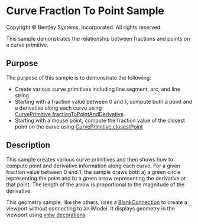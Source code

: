 # Curve Fraction To Point Sample

Copyright © Bentley Systems, Incorporated. All rights reserved.

This sample demonstrates the relationship between fractions and points on a curve primitive.

## Purpose

The purpose of this sample is to demonstrate the following:

* Create various curve primitives including line segment, arc, and line string.
* Starting with a fraction value between 0 and 1, compute both a point and a derivative along each curve using [CurvePrimitive.fractionToPointAndDerivative](https://www.itwinjs.org/reference/core-geometry/curve/curveprimitive/fractiontopointandderivative/).
* Starting with a mouse point, compute the fraction value of the closest point on the curve using [CurvePrimitive.closestPoint](https://www.itwinjs.org/reference/core-geometry/curve/curveprimitive/closestpoint/)

## Description

This sample creates various curve primitives and then shows how to compute point and derivative information along each curve.  For a given fraction value between 0 and 1, the sample draws both a) a green circle representing the point and b) a green arrow representing the derivative at that point.  The length of the arrow is proportional to the magnitude of the derivative.

This geometry sample, like the others, uses a [BlankConnection](https://www.imodeljs.org/learning/frontend/blankconnection/) to create a viewport without connecting to an iModel.  It displays geometry in the viewport using [view decorations](https://www.imodeljs.org/learning/frontend/viewdecorations/).
